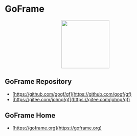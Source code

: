 # GoFrame
<div align=center>
    <img src="https://goframe.org/download/thumbnails/3670188/logo.png" width="150"/>
</div>

## GoFrame Repository
* [https://github.com/gogf/gf](https://github.com/gogf/gf)
* [https://gitee.com/johng/gf](https://gitee.com/johng/gf)

## GoFrame Home
* [https://goframe.org](https://goframe.org)
